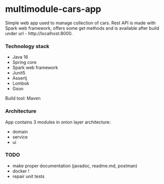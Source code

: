 # multimodule-cars-app

Simple web app used to manage collection of cars. Rest API is made with Spark web framework, offers some get methods and is available after build under url  - http://localhost:8000.


### Technology stack

- Java 16
- Spring core
- Spark  web framework
- Junit5
- Assertj
- Lombok
- Gson

Build tool: Maven

### Architecture

App contains 3 modules in onion layer architecture:

- domain
- service
- ui

### TODO

- make proper documentation (javadoc, readme.md, postman)
- docker ! 
- repair unit tests



